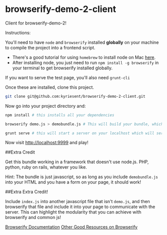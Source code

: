 browserify-demo-2-client
========================

Client for browserify-demo-2!

Instructions:

You'll need to have `node` and `browserify` installed **globally** on your machine to compile the project into a frontend script.

- There's a good tutorial for using `homebrew` to install node on Mac [here](http://thechangelog.com/install-node-js-with-homebrew-on-os-x/).
- After installing node, you just need to run `npm install -g browserify` in your terminal to get browserify installed globally.


If you want to serve the test page, you'll also need `grunt-cli`

Once these are installed, clone this project.

```bash
git clone git@github.com:kyriesent/browserify-demo-2-client.git
```

Now go into your project directory and:

```bash
npm install # this installs all your dependencies

browserify demo.js > demobundle.js # This will build your bundle, which is already being loaded into index.html

grunt serve # this will start a server on your localhost which will serve index.html
```

Now visit [http://localhost:9999](http://localhost:9999) and play!

##Extra Credit

Get this bundle working in a framework that doesn't use node.js. PHP, python, ruby on rails, whatever you like.

Hint: The bundle is just javascript, so as long as you include `demobundle.js` into your HTML and you have a form on your page, it should work!

##Extra Extra Credit!

Include `index.js` into another javascript file that isn't `demo.js`, and then browserify that file and include it into your page to communicate with the server. This can highlight the modularity that you can achieve with browserify and common js!

[Browserify Documentation](https://github.com/substack/node-browserify)
[Other Good Resources on Browserify](http://browserify.org/articles.html)
